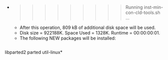 * >>>>>>>>> Running inst-min-con-cld-tools.sh ...
  * After this operation, 809 kB of additional disk space will be used.
  * Disk size = 922188K. Space Used = 1328K. Runtime = 00:00:00:01.
  * The following NEW packages will be installed:
  ```bash
libparted2 parted util-linux*
  ```
